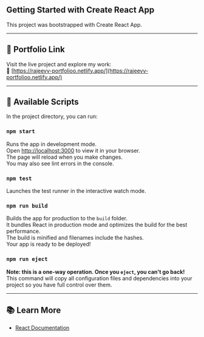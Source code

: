 ## Getting Started with Create React App

This project was bootstrapped with Create React App.

---

## 🚀 Portfolio Link

Visit the live project and explore my work:  
🔗 [https://rajeevv-portfolioo.netlify.app/](https://rajeevv-portfolioo.netlify.app/)

---

## 📜 Available Scripts

In the project directory, you can run:

### `npm start`

Runs the app in development mode.  
Open [http://localhost:3000](http://localhost:3000) to view it in your browser.  
The page will reload when you make changes.  
You may also see lint errors in the console.

### `npm test`

Launches the test runner in the interactive watch mode.

### `npm run build`

Builds the app for production to the `build` folder.  
It bundles React in production mode and optimizes the build for the best performance.  
The build is minified and filenames include the hashes.  
Your app is ready to be deployed!

### `npm run eject`

**Note: this is a one-way operation. Once you `eject`, you can't go back!**  
This command will copy all configuration files and dependencies into your project so you have full control over them.

---

## 📚 Learn More

- [React Documentation](https://reactjs.org/)
